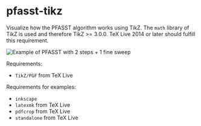 pfasst-tikz
===========

Visualize how the PFASST algorithm works using TikZ. The `math` library of TikZ is used and therefore TikZ >= 3.0.0. TeX Live 2014 or later should fulfill this requirement.

![Example of PFASST with 2 steps + 1 fine sweep](https://cdn.rawgit.com/f-koehler/pfasst-tikz/master/pfasst.svg "Example of PFASST with 2 steps + 1 fine sweep")

Requirements:
- `TikZ/PGF` from TeX Live

Requirements for examples:
- `inkscape`
- `latexmk` from TeX Live
- `pdfcrop` from TeX Live
- `standalone` from TeX Live
